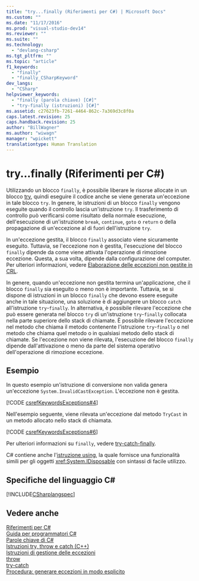 ```yaml
---
title: "try...finally (Riferimenti per C#) | Microsoft Docs"
ms.custom: ""
ms.date: "11/17/2016"
ms.prod: "visual-studio-dev14"
ms.reviewer: ""
ms.suite: ""
ms.technology: 
  - "devlang-csharp"
ms.tgt_pltfrm: ""
ms.topic: "article"
f1_keywords: 
  - "finally"
  - "finally_CSharpKeyword"
dev_langs: 
  - "CSharp"
helpviewer_keywords: 
  - "finally (parola chiave) [C#]"
  - "try-finally (istruzioni) [C#]"
ms.assetid: c27623fb-7261-4464-862c-7a369d3c8f0a
caps.latest.revision: 25
caps.handback.revision: 25
author: "BillWagner"
ms.author: "wiwagn"
manager: "wpickett"
translationtype: Human Translation
---
```

# try...finally (Riferimenti per C#)
Utilizzando un blocco `finally`, è possibile liberare le risorse allocate in un blocco [try](../../../csharp/language-reference/keywords/try-catch.md), quindi eseguire il codice anche se viene generata un'eccezione in tale blocco `try`.  In genere, le istruzioni di un blocco `finally` vengono eseguite quando il controllo lascia un'istruzione `try`.  Il trasferimento di controllo può verificarsi come risultato della normale esecuzione, dell'esecuzione di un'istruzione `break`, `continue`, `goto` o `return` o della propagazione di un'eccezione al di fuori dell'istruzione `try`.  
  
 In un'eccezione gestita, il blocco `finally` associato viene sicuramente eseguito.  Tuttavia, se l'eccezione non è gestita, l'esecuzione del blocco `finally` dipende da come viene attivata l'operazione di rimozione eccezione.  Questa, a sua volta, dipende dalla configurazione del computer.  Per ulteriori informazioni, vedere [Elaborazione delle eccezioni non gestite in CRL](http://go.microsoft.com/fwlink/?LinkId=128371).  
  
 In genere, quando un'eccezione non gestita termina un'applicazione, che il blocco `finally` sia eseguito o meno non è importante.  Tuttavia, se si dispone di istruzioni in un blocco `finally` che devono essere eseguite anche in tale situazione, una soluzione è di aggiungere un blocco `catch` all'istruzione `try`\-`finally`.  In alternativa, è possibile rilevare l'eccezione che può essere generata nel blocco `try` di un'istruzione `try`\-`finally` collocata nella parte superiore dello stack di chiamate.  È possibile rilevare l'eccezione nel metodo che chiama il metodo contenente l'istruzione `try`\-`finally` o nel metodo che chiama quel metodo o in qualsiasi metodo dello stack di chiamate.  Se l'eccezione non viene rilevata, l'esecuzione del blocco `finally` dipende dall'attivazione o meno da parte del sistema operativo dell'operazione di rimozione eccezione.  
  
## Esempio  
 In questo esempio un'istruzione di conversione non valida genera un'eccezione `System.InvalidCastException`.  L'eccezione non è gestita.  
  
 [!CODE [csrefKeywordsExceptions#4](../CodeSnippet/VS_Snippets_VBCSharp/csrefKeywordsExceptions#4)]  
  
 Nell'esempio seguente, viene rilevata un'eccezione dal metodo `TryCast` in un metodo allocato nello stack di chiamata.  
  
 [!CODE [csrefKeywordsExceptions#6](../CodeSnippet/VS_Snippets_VBCSharp/csrefKeywordsExceptions#6)]  
  
 Per ulteriori informazioni su `finally`, vedere [try\-catch\-finally](../../../csharp/language-reference/keywords/try-catch-finally.md).  
  
 C\# contiene anche l'[istruzione using](../../../csharp/language-reference/keywords/using-statement.md), la quale fornisce una funzionalità simili per gli oggetti <xref:System.IDisposable> con sintassi di facile utilizzo.  
  
## Specifiche del linguaggio C\#  
 [!INCLUDE[CSharplangspec](../../../csharp/language-reference/keywords/includes/csharplangspec_md.md)]  
  
## Vedere anche  
 [Riferimenti per C\#](../../../csharp/language-reference/index.md)   
 [Guida per programmatori C\#](../../../csharp/programming-guide/index.md)   
 [Parole chiave di C\#](../../../csharp/language-reference/keywords/index.md)   
 [Istruzioni try, throw e catch \(C\+\+\)](/visual-cpp/cpp/try-throw-and-catch-statements-cpp)   
 [Istruzioni di gestione delle eccezioni](../../../csharp/language-reference/keywords/exception-handling-statements.md)   
 [throw](../../../csharp/language-reference/keywords/throw.md)   
 [try\-catch](../../../csharp/language-reference/keywords/try-catch.md)   
 [Procedura: generare eccezioni in modo esplicito](../Topic/How%20to:%20Explicitly%20Throw%20Exceptions.md)